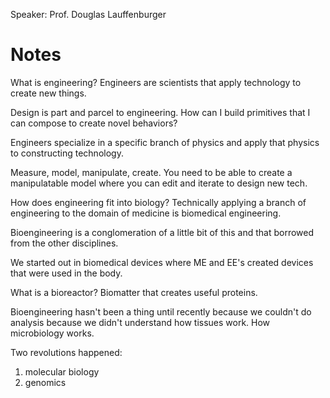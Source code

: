 Speaker: Prof. Douglas Lauffenburger

# Notes
What is engineering? Engineers are scientists that apply technology to create new things.

Design is part and parcel to engineering. How can I build primitives that I can compose to create novel behaviors?

Engineers specialize in a specific branch of physics and apply that physics to constructing technology.

Measure, model, manipulate, create. You need to be able to create a manipulatable model where you can edit and iterate to design new tech.

How does engineering fit into biology? Technically applying a branch of engineering to the domain of medicine is biomedical engineering.

Bioengineering is a conglomeration of a little bit of this and that borrowed from the other disciplines.

We started out in biomedical devices where ME and EE's created devices that were used in the body.

What is a bioreactor? Biomatter that creates useful proteins.

Bioengineering hasn't been a thing until recently because we couldn't do analysis because we didn't understand how tissues work. How microbiology works. 

Two revolutions happened:
1. molecular biology
2. genomics


